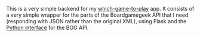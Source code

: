 This is a very simple backend for my [which-game-to-play](https://github.com/robinzigmond/which-game-to-play) app. It consists of a very simple wrapper for the parts of the Boardgamegeek API that I need (responding with JSON rather than the original XML), using Flask and the [Python interface](https://github.com/lcosmin/boardgamegeek) for the BGG API.
